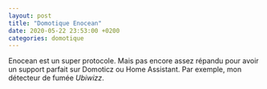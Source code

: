 ```yaml
---
layout: post
title: "Domotique Enocean"
date: 2020-05-22 23:53:00 +0200
categories: domotique
---
```

Enocean est un super protocole. Mais pas encore assez répandu pour avoir un support parfait sur Domoticz ou Home Assistant. Par exemple, mon détecteur de fumée *Ubiwizz*.
